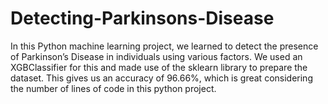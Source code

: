 # Detecting-Parkinsons-Disease

In this Python machine learning project, we learned to detect the presence of Parkinson’s Disease in individuals using various factors. We used an XGBClassifier for this and made use of the sklearn library to prepare the dataset. This gives us an accuracy of  96.66%, which is great considering the number of lines of code in this python project.
